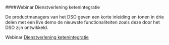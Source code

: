 ####Webinar Dienstverlening ketenintegratie

De productmanagers van het DSO geven een korte inleiding en tonen in drie delen met een live demo de nieuwste functionaliteiten
zoals deze door het DSO zijn ontwikkeld. 

Webinar [Dienstverlening ketenintegratie](https://www.youtube.com/watch?v=-SqMv1yEsDw&feature=youtu.be)